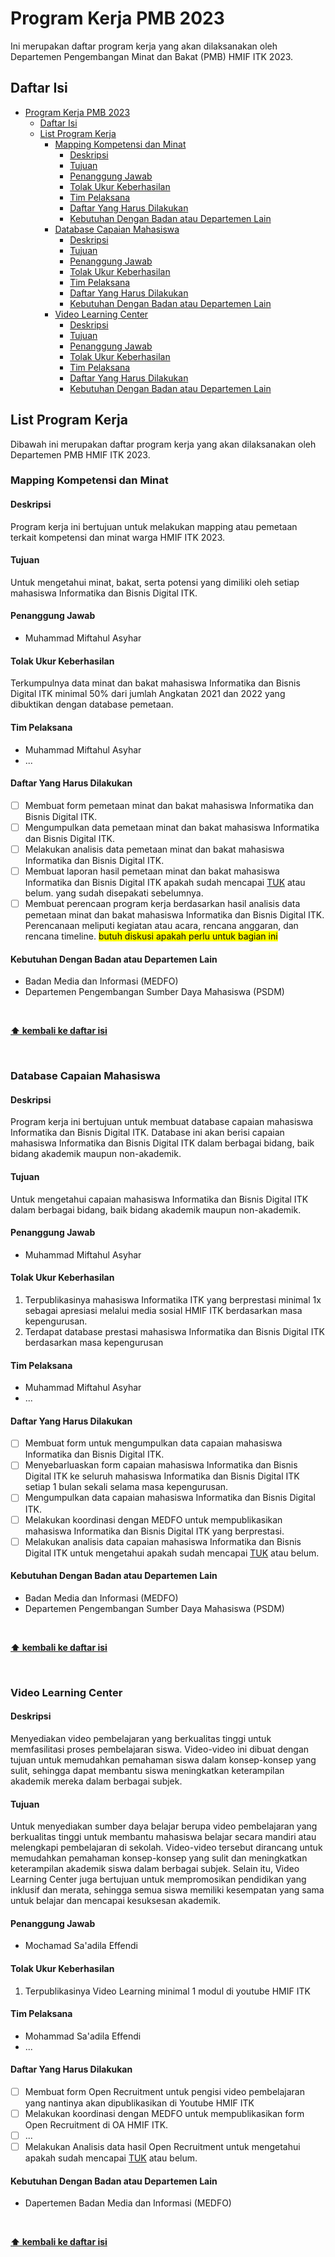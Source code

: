 # Program Kerja PMB 2023

Ini merupakan daftar program kerja yang akan dilaksanakan oleh Departemen
Pengembangan Minat dan Bakat (PMB) HMIF ITK 2023.

## Daftar Isi

- [Program Kerja PMB 2023](#program-kerja-pmb-2023)
  - [Daftar Isi](#daftar-isi)
  - [List Program Kerja](#list-program-kerja)
    - [Mapping Kompetensi dan Minat](#mapping-kompetensi-dan-minat)
      - [Deskripsi](#deskripsi)
      - [Tujuan](#tujuan)
      - [Penanggung Jawab](#penanggung-jawab)
      - [Tolak Ukur Keberhasilan](#tolak-ukur-keberhasilan)
      - [Tim Pelaksana](#tim-pelaksana)
      - [Daftar Yang Harus Dilakukan](#daftar-yang-harus-dilakukan)
      - [Kebutuhan Dengan Badan atau Departemen Lain](#kebutuhan-dengan-badan-atau-departemen-lain)
    - [Database Capaian Mahasiswa](#database-capaian-mahasiswa)
      - [Deskripsi](#deskripsi-1)
      - [Tujuan](#tujuan-1)
      - [Penanggung Jawab](#penanggung-jawab-1)
      - [Tolak Ukur Keberhasilan](#tolak-ukur-keberhasilan-1)
      - [Tim Pelaksana](#tim-pelaksana-1)
      - [Daftar Yang Harus Dilakukan](#daftar-yang-harus-dilakukan-1)
      - [Kebutuhan Dengan Badan atau Departemen Lain](#kebutuhan-dengan-badan-atau-departemen-lain-1)
    - [Video Learning Center](#video-learning-center)
      - [Deskripsi](#deskripsi-2)
      - [Tujuan](#tujuan-2)
      - [Penanggung Jawab](#penanggung-jawab-2)
      - [Tolak Ukur Keberhasilan](#tolak-ukur-keberhasilan-2)
      - [Tim Pelaksana](#tim-pelaksana-2)
      - [Daftar Yang Harus Dilakukan](#daftar-yang-harus-dilakukan-2)
      - [Kebutuhan Dengan Badan atau Departemen Lain](#kebutuhan-dengan-badan-atau-departemen-lain-2)

## List Program Kerja

Dibawah ini merupakan daftar program kerja yang akan dilaksanakan oleh
Departemen PMB HMIF ITK 2023.

### Mapping Kompetensi dan Minat

#### Deskripsi

Program kerja ini bertujuan untuk melakukan mapping atau pemetaan terkait
kompetensi dan minat warga HMIF ITK 2023.

#### Tujuan

Untuk mengetahui minat, bakat, serta potensi yang dimiliki oleh setiap mahasiswa
Informatika dan Bisnis Digital ITK.

#### Penanggung Jawab

- Muhammad Miftahul Asyhar

#### Tolak Ukur Keberhasilan

Terkumpulnya data minat dan bakat mahasiswa Informatika dan Bisnis Digital ITK
minimal 50% dari jumlah Angkatan 2021 dan 2022 yang dibuktikan dengan database
pemetaan.

#### Tim Pelaksana

- Muhammad Miftahul Asyhar
- ...

#### Daftar Yang Harus Dilakukan

- [ ] Membuat form pemetaan minat dan bakat mahasiswa Informatika dan Bisnis
      Digital ITK.
- [ ] Mengumpulkan data pemetaan minat dan bakat mahasiswa Informatika dan
      Bisnis Digital ITK.
- [ ] Melakukan analisis data pemetaan minat dan bakat mahasiswa Informatika dan
      Bisnis Digital ITK.
- [ ] Membuat laporan hasil pemetaan minat dan bakat mahasiswa Informatika dan
      Bisnis Digital ITK apakah sudah mencapai [TUK](#tolak-ukur-keberhasilan)
      atau belum. yang sudah disepakati sebelumnya.
- [ ] Membuat perencaan program kerja berdasarkan hasil analisis data pemetaan
      minat dan bakat mahasiswa Informatika dan Bisnis Digital ITK. Perencanaan
      meliputi kegiatan atau acara, rencana anggaran, dan rencana timeline.
      <mark>butuh diskusi apakah perlu untuk bagian ini</mark>

#### Kebutuhan Dengan Badan atau Departemen Lain

- Badan Media dan Informasi (MEDFO)
- Departemen Pengembangan Sumber Daya Mahasiswa (PSDM)

<br/>

**[⬆ kembali ke daftar isi](#daftar-isi)**

<br/>

### Database Capaian Mahasiswa

#### Deskripsi

Program kerja ini bertujuan untuk membuat database capaian mahasiswa Informatika
dan Bisnis Digital ITK. Database ini akan berisi capaian mahasiswa Informatika
dan Bisnis Digital ITK dalam berbagai bidang, baik bidang akademik maupun
non-akademik.

#### Tujuan

Untuk mengetahui capaian mahasiswa Informatika dan Bisnis Digital ITK dalam
berbagai bidang, baik bidang akademik maupun non-akademik.

#### Penanggung Jawab

- Muhammad Miftahul Asyhar

#### Tolak Ukur Keberhasilan

1. Terpublikasinya mahasiswa Informatika ITK yang berprestasi minimal 1x sebagai
   apresiasi melalui media sosial HMIF ITK berdasarkan masa kepengurusan.
2. Terdapat database prestasi mahasiswa Informatika dan Bisnis Digital ITK
   berdasarkan masa kepengurusan

#### Tim Pelaksana

- Muhammad Miftahul Asyhar
- ...

#### Daftar Yang Harus Dilakukan

- [ ] Membuat form untuk mengumpulkan data capaian mahasiswa Informatika dan
      Bisnis Digital ITK.
- [ ] Menyebarluaskan form capaian mahasiswa Informatika dan Bisnis Digital ITK
      ke seluruh mahasiswa Informatika dan Bisnis Digital ITK setiap 1 bulan
      sekali selama masa kepengurusan.
- [ ] Mengumpulkan data capaian mahasiswa Informatika dan Bisnis Digital ITK.
- [ ] Melakukan koordinasi dengan MEDFO untuk mempublikasikan mahasiswa
      Informatika dan Bisnis Digital ITK yang berprestasi.
- [ ] Melakukan analisis data capaian mahasiswa Informatika dan Bisnis Digital
      ITK untuk mengetahui apakah sudah mencapai
      [TUK](#tolak-ukur-keberhasilan-1) atau belum.

#### Kebutuhan Dengan Badan atau Departemen Lain

- Badan Media dan Informasi (MEDFO)
- Departemen Pengembangan Sumber Daya Mahasiswa (PSDM)

<br/>

**[⬆ kembali ke daftar isi](#daftar-isi)**

<br/>

### Video Learning Center

#### Deskripsi

Menyediakan video pembelajaran yang berkualitas tinggi untuk memfasilitasi
proses pembelajaran siswa. Video-video ini dibuat dengan tujuan untuk memudahkan
pemahaman siswa dalam konsep-konsep yang sulit, sehingga dapat membantu siswa
meningkatkan keterampilan akademik mereka dalam berbagai subjek.

#### Tujuan

Untuk menyediakan sumber daya belajar berupa video pembelajaran yang berkualitas
tinggi untuk membantu mahasiswa belajar secara mandiri atau melengkapi
pembelajaran di sekolah. Video-video tersebut dirancang untuk memudahkan
pemahaman konsep-konsep yang sulit dan meningkatkan keterampilan akademik siswa
dalam berbagai subjek. Selain itu, Video Learning Center juga bertujuan untuk
mempromosikan pendidikan yang inklusif dan merata, sehingga semua siswa memiliki
kesempatan yang sama untuk belajar dan mencapai kesuksesan akademik.

#### Penanggung Jawab

- Mochamad Sa'adila Effendi

#### Tolak Ukur Keberhasilan

1. Terpublikasinya Video Learning minimal 1 modul di youtube HMIF ITK

#### Tim Pelaksana

- Mohammad Sa'adila Effendi
- ...

#### Daftar Yang Harus Dilakukan

- [ ] Membuat form Open Recruitment untuk pengisi video pembelajaran yang
      nantinya akan dipublikasikan di Youtube HMIF ITK
- [ ] Melakukan koordinasi dengan MEDFO untuk mempublikasikan form Open
      Recruitment di OA HMIF ITK.
- [ ] ...
- [ ] Melakukan Analisis data hasil Open Recruitment untuk mengetahui apakah
      sudah mencapai [TUK](#tolak-ukur-keberhasilan-2) atau belum.

#### Kebutuhan Dengan Badan atau Departemen Lain

- Dapertemen Badan Media dan Informasi (MEDFO)

<br/>

**[⬆ kembali ke daftar isi](#daftar-isi)**

<br/>
